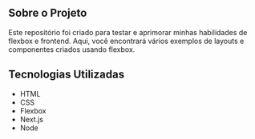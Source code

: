 ## Sobre o Projeto
Este repositório foi criado para testar e aprimorar minhas habilidades de flexbox e frontend. Aqui, você encontrará vários exemplos de layouts e componentes criados usando flexbox.

## Tecnologias Utilizadas
- HTML
- CSS
- Flexbox
- Next.js
- Node
